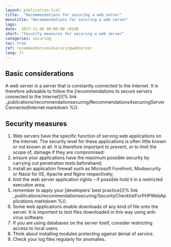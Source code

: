 ```yaml
---
layout: publication-list
title:  "Recommendations for securing a web server"
menutitle: "Recommendations for securing a web server"
logo:
date:  2017-11-06 00:00:00 +0100
short: "Security measures for securing a web server"
categories: securing
toc: true
ref: recommendations4securingwebserver
lang: fr
---
```

## Basic considerations
A web server is a server that is constantly connected to the Internet. It is therefore advisable to follow the [recommendations to secure servers connected to the Internet]({% link _publications/recommendationsecuring/Recommendations4securingServerConnectedInternet.markdown %}).

## Security measures

1. Web servers have the specific function of serving web applications on the Internet. The security level for these applications is often little known or not known at all. It is therefore important to prevent, or to limit the scope of, damage if they are compromised:
  1. ensure your applications have the maximum possible security by carrying out penetration tests beforehand;
  2. install an application firewall such as Microsoft Forefront, Modsecurity or Naxsi for IIS, Apache and Nginx respectively;
  3. limit the web server application rights – if possible hold it in a restricted execution area;
  4. remember to apply your [developers’ best practice]({% link _publications/recommendationsecuring/SecurityChecklistForPHPWebApplications.markdown %}).
2. Some web applications enable downloads of any kind of file onto the server. It is important to test files downloaded in this way using anti-virus software.
3. If you are using databases on the server itself, consider restricting access to local users.
4. Think about installing modules protecting against denial of service.
5. Check your log files regularly for anomalies.
